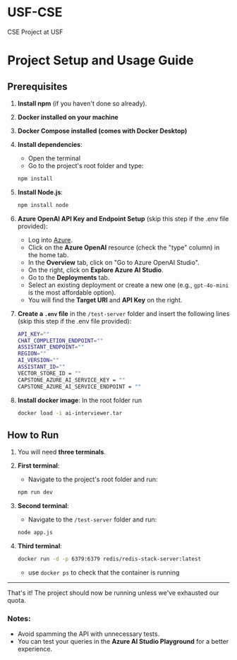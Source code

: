 # USF-CSE
CSE Project at USF

# Project Setup and Usage Guide

## Prerequisites

1. **Install npm** (if you haven't done so already).
2. **Docker installed on your machine**
3. **Docker Compose installed (comes with Docker Desktop)**
4. **Install dependencies**:
   - Open the terminal
   - Go to the project's root folder and type:
   ```bash
   npm install
   ```

6. **Install Node.js**:
   ```bash
   npm install node
   ```

7. **Azure OpenAI API Key and Endpoint Setup** (skip this step if the .env file provided):
   - Log into [Azure](https://portal.azure.com/#home).
   - Click on the **Azure OpenAI** resource (check the "type" column) in the home tab.
   - In the **Overview** tab, click on "Go to Azure OpenAI Studio".
   - On the right, click on **Explore Azure AI Studio**.
   - Go to the **Deployments** tab.
   - Select an existing deployment or create a new one (e.g., `gpt-4o-mini` is the most affordable option).
   - You will find the **Target URI** and **API Key** on the right.

9. **Create a `.env` file** in the `/test-server` folder and insert the following lines (skip this step if the .env file provided):
   ```bash
   API_KEY=""
   CHAT_COMPLETION_ENDPOINT=""
   ASSISTANT_ENDPOINT=""
   REGION=""
   AI_VERSION=""
   ASSISTANT_ID=""
   VECTOR_STORE_ID = ""
   CAPSTONE_AZURE_AI_SERVICE_KEY = ""
   CAPSTONE_AZURE_AI_SERVICE_ENDPOINT = ""
   ```
10. **Install docker image**:
    In the root folder run
    ```bash
    docker load -i ai-interviewer.tar
    ``` 

## How to Run

1. You will need **three terminals**.

2. **First terminal**: 
   - Navigate to the project's root folder and run:
   ```bash
   npm run dev
   ```

3. **Second terminal**:
   - Navigate to the `/test-server` folder and run:
   ```bash
   node app.js
   ```
4. **Third terminal**:
   ```bash
   docker run -d -p 6379:6379 redis/redis-stack-server:latest
   ```
   - use ```docker ps``` to check that the container is running

---

That's it! The project should now be running unless we've exhausted our quota.

### Notes:
- Avoid spamming the API with unnecessary tests.
- You can test your queries in the **Azure AI Studio Playground** for a better experience.
